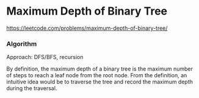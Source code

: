 # Maximum Depth of Binary Tree

https://leetcode.com/problems/maximum-depth-of-binary-tree/

### Algorithm
Approach: DFS/BFS, recursion

By definition, the maximum depth of a binary tree is the maximum number of steps to reach a leaf node from the root node.
From the definition, an intuitive idea would be to traverse the tree and record the maximum depth during the traversal.